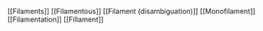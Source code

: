 [[Filaments]]
[[Filamentous]]
[[Filament (disambiguation)]]
[[Monofilament]]
[[Filamentation]]
[[Fillament]]
